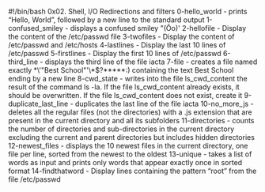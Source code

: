 #!/bin/bash
0x02. Shell, I/O Redirections and filters
0-hello_world - prints “Hello, World”, followed by a new line to the standard output
1-confused_smiley - displays a confused smiley "(Ôo)'
2-hellofile - Display the content of the /etc/passwd file
3-twofiles - Display the content of /etc/passwd and /etc/hosts
4-lastlines - Display the last 10 lines of /etc/passwd
5-firstlines - Display the first 10 lines of /etc/passwd
6-third_line - displays the third line of the file iacta
7-file - creates a file named exactly \*\\'"Best School"\'\\*$\?\*\*\*\*\*:) containing the text Best School ending by a new line
8-cwd_state - writes into the file ls_cwd_content the result of the command ls -la. If the file ls_cwd_content already exists, it should be overwritten. If the file ls_cwd_content does not exist, create it
9-duplicate_last_line - duplicates the last line of the file iacta
10-no_more_js - deletes all the regular files (not the directories) with a .js extension that are present in the current directory and all its subfolders
11-directories - counts the number of directories and sub-directories in the current directory excluding the current and parent directories but includes hidden directories
12-newest_files - displays the 10 newest files in the current directory, one file per line, sorted from the newest to the oldest
13-unique - takes a list of words as input and prints only words that appear exactly once in sorted format
14-findthatword - Display lines containing the pattern “root” from the file /etc/passwd
